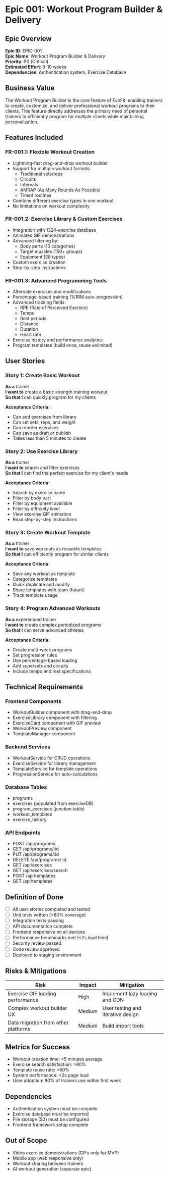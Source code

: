 # Epic 001: Workout Program Builder & Delivery

## Epic Overview
**Epic ID**: EPIC-001  
**Epic Name**: Workout Program Builder & Delivery  
**Priority**: P0 (Critical)  
**Estimated Effort**: 8-10 weeks  
**Dependencies**: Authentication system, Exercise Database  

## Business Value
The Workout Program Builder is the core feature of EvoFit, enabling trainers to create, customize, and deliver professional workout programs to their clients. This feature directly addresses the primary need of personal trainers to efficiently program for multiple clients while maintaining personalization.

## Features Included

### FR-001.1: Flexible Workout Creation
- Lightning-fast drag-and-drop workout builder
- Support for multiple workout formats:
  - Traditional sets/reps
  - Circuits
  - Intervals
  - AMRAP (As Many Rounds As Possible)
  - Timed routines
- Combine different exercise types in one workout
- No limitations on workout complexity

### FR-001.2: Exercise Library & Custom Exercises
- Integration with 1324-exercise database
- Animated GIF demonstrations
- Advanced filtering by:
  - Body parts (10 categories)
  - Target muscles (150+ groups)
  - Equipment (28 types)
- Custom exercise creation
- Step-by-step instructions

### FR-001.3: Advanced Programming Tools
- Alternate exercises and modifications
- Percentage-based training (%1RM auto-progression)
- Advanced tracking fields:
  - RPE (Rate of Perceived Exertion)
  - Tempo
  - Rest periods
  - Distance
  - Duration
  - Heart rate
- Exercise history and performance analytics
- Program templates (build once, reuse unlimited)

## User Stories

### Story 1: Create Basic Workout
**As a** trainer  
**I want to** create a basic strength training workout  
**So that I** can quickly program for my clients  

**Acceptance Criteria:**
- Can add exercises from library
- Can set sets, reps, and weight
- Can reorder exercises
- Can save as draft or publish
- Takes less than 5 minutes to create

### Story 2: Use Exercise Library
**As a** trainer  
**I want to** search and filter exercises  
**So that I** can find the perfect exercise for my client's needs  

**Acceptance Criteria:**
- Search by exercise name
- Filter by body part
- Filter by equipment available
- Filter by difficulty level
- View exercise GIF animation
- Read step-by-step instructions

### Story 3: Create Workout Template
**As a** trainer  
**I want to** save workouts as reusable templates  
**So that I** can efficiently program for similar clients  

**Acceptance Criteria:**
- Save any workout as template
- Categorize templates
- Quick duplicate and modify
- Share templates with team (future)
- Track template usage

### Story 4: Program Advanced Workouts
**As a** experienced trainer  
**I want to** create complex periodized programs  
**So that I** can serve advanced athletes  

**Acceptance Criteria:**
- Create multi-week programs
- Set progression rules
- Use percentage-based loading
- Add supersets and circuits
- Include tempo and rest specifications

## Technical Requirements

### Frontend Components
- WorkoutBuilder component with drag-and-drop
- ExerciseLibrary component with filtering
- ExerciseCard component with GIF preview
- WorkoutPreview component
- TemplateManager component

### Backend Services
- WorkoutService for CRUD operations
- ExerciseService for library management
- TemplateService for template operations
- ProgressionService for auto-calculations

### Database Tables
- programs
- exercises (populated from exerciseDB)
- program_exercises (junction table)
- workout_templates
- exercise_history

### API Endpoints
- POST /api/programs
- GET /api/programs/:id
- PUT /api/programs/:id
- DELETE /api/programs/:id
- GET /api/exercises
- GET /api/exercises/search
- POST /api/templates
- GET /api/templates

## Definition of Done
- [ ] All user stories completed and tested
- [ ] Unit tests written (>80% coverage)
- [ ] Integration tests passing
- [ ] API documentation complete
- [ ] Frontend responsive on all devices
- [ ] Performance benchmarks met (<2s load time)
- [ ] Security review passed
- [ ] Code review approved
- [ ] Deployed to staging environment

## Risks & Mitigations
| Risk | Impact | Mitigation |
|------|--------|------------|
| Exercise GIF loading performance | High | Implement lazy loading and CDN |
| Complex workout builder UX | Medium | User testing and iterative design |
| Data migration from other platforms | Medium | Build import tools |

## Metrics for Success
- Workout creation time: <5 minutes average
- Exercise search satisfaction: >90%
- Template reuse rate: >60%
- System performance: <2s page load
- User adoption: 80% of trainers use within first week

## Dependencies
- Authentication system must be complete
- Exercise database must be imported
- File storage (S3) must be configured
- Frontend framework setup complete

## Out of Scope
- Video exercise demonstrations (GIFs only for MVP)
- Mobile app (web responsive only)
- Workout sharing between trainers
- AI workout generation (separate epic)
